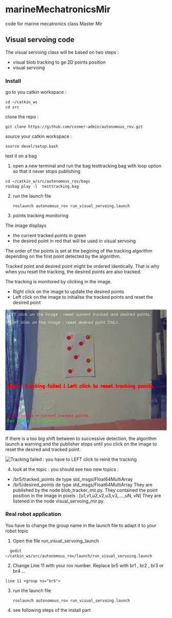 # marineMechatronicsMir
code for marine mecatronics class Master Mir

## Visual servoing code

The visual servoing class will be based on two steps :
* visual blob tracking to ge 2D points position 
* visual servoing

### Install 
go to you catkin workspace :
  ```
  cd ~/catkin_ws
  cd src
  ```
 
clone the repo : 
  ```
  git clone https://github.com/cosmer-admin/autonomous_rov.git
  ```

source your catkin workspace : 
  ```
  source devel/setup.bash
  ```
  
test it on a bag
1. open a new terminal and run the bag testtracking.bag with loop option so that it never stops publishing
  ```
  cd ~/catkin_w/src/autonomous_rov/bags
  rosbag play -l  testtracking.bag
  ```
  
2. run the launch file
   ```
   roslaunch autonomous_rov run_visual_servoing.launch
   ```
 
3. points tracking monitoring

The image displays 
  - the current tracked points in green 
  - the desired point in red that will be used in visual servoing

The order of the points is set at the begining of the tracking algorithm depending on the first point detected by the algorithm.

Tracked point and desired point might be ordered identically.
That is why when you reset the tracking, the desired points are also tracked. 

The tracking is monitored by clicking in the image.
  - Right click on the image to update the desired points
  - Left click on the image to initialise the tracked points and reset the desired point

![Tracking ok  : current tracked points are in green, desired points are in red](images/trackingok.png)

If there is a too big shift between to successive detection, the algorithm launch a warning and the publisher stops until you click on the image to reset the desired and tracked point.


![Tracking failed : you have to LEFT click to reinit the tracking](images/trackingko.png)



4. look at the topic : you should see two new topics : 
  - /br5/tracked_points de type std_msgs/Float64MultiArray
  - /br5/desired_points de type std_msgs/Float64MultiArray
They are published by the node blob_tracker_mir.py. They contained the point position in the image in pixels : \[u1,v1,u2,v2,u3,v3,....,uN, vN\]
They are listened in the node visual_servoing_mir.py.
 
 
 
### Real robot application
You have to change the group name in the launch file to adapt it to your robot topic
1. Open the file run_visual_servoing_launch
```
  gedit ~/catkin_ws/src/autonomous_rov/launch/run_visual_servoing.launch
 ``` 
2. Change Line 11 with your rov number. Replace br5 with br1 , br2 , br3 or br4 ...
  ```
  line 11 <group ns="br5">
```
3. run the launch file
   ```
   roslaunch autonomous_rov run_visual_servoing.launch
   ```
4. see following steps of the install part
